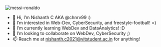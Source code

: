 ![messi-ronaldo](https://user-images.githubusercontent.com/95633551/177534931-0c36d9ea-ebe2-4838-b581-96c03ae1330e.gif)

- 👋 Hi, I’m Nishanth C AKA @chnrv99 :) 
- 👀 I’m interested in Web-Dev, CyberSecurity, and freestyle-football! =)
- 🌱 I’m currently learning WebDev and DataAnalytics! :D
- 💞️ I’m looking to collaborate on WebDev, CyberSecurity ;)
- 📫 Reach me at nishanth.c2021@vitstudent.ac.in for anything!

<!---
chnrv99/chnrv99 is a ✨ special ✨ repository because its `README.md` (this file) appears on your GitHub profile.
You can click the Preview link to take a look at your changes.
--->



